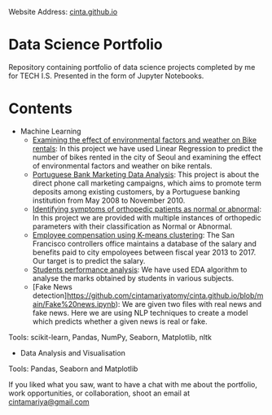 Website Address: [cinta.github.io](https://cintamariyatomy.github.io/cinta.github.io/)

# Data Science Portfolio

Repository containing portfolio of data science projects completed by me for TECH I.S. Presented in the form of Jupyter Notebooks.

# Contents
* Machine Learning
   * [Examining the effect of environmental factors and weather on Bike rentals](https://github.com/cintamariyatomy/cinta.github.io/blob/main/Seoul%20bike%20data%20analysis%20using%20linear%20regression.ipynb): In this project we have used Linear Regression to predict the number of bikes rented in the city of Seoul and examining the effect of environmental factors and weather on bike rentals.
   * [Portuguese Bank Marketing Data Analysis](https://github.com/cintamariyatomy/cinta.github.io/blob/main/%20Portuguese%20Bank%20Marketing%20Data%20Analysis.ipynb): This project is about the direct phone call marketing campaigns, which aims to promote term deposits among existing customers, by a Portuguese banking institution from May 2008 to November 2010. 
   * [Identifying symptoms of orthopedic patients as normal or abnormal](https://github.com/cintamariyatomy/cinta.github.io/blob/main/Biomechanical%20Features%20of%20Orthopedic%20Patient%20Analysis%20using%20KNN%20%26%20NB.ipynb): In this project we are provided with multiple instances of orthopedic parameters with their classification as Normal or Abnormal.
   * [Employee compensation using K-means clustering](https://github.com/cintamariyatomy/cinta.github.io/blob/main/Employee%20compensation%20using%20K-means%20clustering.ipynb): The San Francisco controllers office maintains a database of the salary and benefits paid to city empoloyees between fiscal year 2013 to 2017. Our target is to predict the salary.
   * [Students performance analysis](https://github.com/cintamariyatomy/cinta.github.io/blob/main/Students%20Performance%20Analysis.ipynb): We have used EDA algorithm to analyse the marks obtained by students in various subjects.
   * [Fake News detection]https://github.com/cintamariyatomy/cinta.github.io/blob/main/Fake%20news.ipynb): We are given two files with real news and fake news. Here we are using NLP techniques to create a model which predicts whether a given news is real or fake.

Tools: scikit-learn, Pandas, NumPy, Seaborn, Matplotlib, nltk

* Data Analysis and Visualisation

Tools: Pandas, Seaborn and Matplotlib

If you liked what you saw, want to have a chat with me about the portfolio, work opportunities, or collaboration, shoot an email at cintamariya@gmail.com
